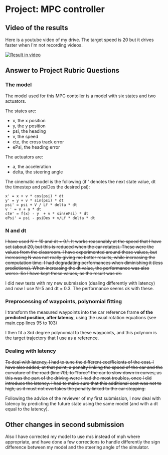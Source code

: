 # Project: MPC controller

## Video of the results
Here is a youtube video of my drive. The target speed is 20 but it drives faster when I'm not recording videos.

[![Result in video](https://img.youtube.com/vi/Q5Y7xBDGNHM/0.jpg)](https://www.youtube.com/watch?v=Q5Y7xBDGNHM)

## Answer to Project Rubric Questions

### The model
The model used for this MPC contoller is a model with six states and two actuators.

The states are:

- x, the x position
- y, the y position
- psi, the heading
- v, the speed
- cte, the cross track error
- ePsi, the heading error

The actuators are:

- a, the acceleration
- delta, the steering angle

The cinematic model is the following (if ' denotes the next state value, dt the timestep and psiDes the desired psi):

    x' = x + v * cos(psi) * dt
    y' = y + v * sin(psi) * dt
    psi' = psi + V / Lf * delta * dt
    v ' = v + a * dt
    cte' = f(x) - y  + v * sin(ePsi) * dt
    ePsi' = psi - psiDes + v/Lf * delta * dt

### N and dt
~~I have used N = 10 and dt = 0.1. It works reasonably at the speed that I have set (about 20, but this is reduced when the car rotates). These were the values from the classroom. I have experimented around these values, but increasing N was not really giving me better results, while increasing the computation time. I had degradating performances when diminishing it (less predictions). When increasing the dt value, the performance was also worse. So I have kept these values, as the result was ok.~~

I did new tests with my new submission (dealing differently with latency) and now I use N=5 and dt = 0.3. The performance seems ok with these.

### Preprocessing of waypoints, polynomial fitting

I transform the measured waypoints into the car reference frame **of the predicted position, after latency**, using the usual rotation equations (see main.cpp lines 95 to 103)

I then fit a 3rd degree polynomial to these waypoints, and this polynom is the target trajectory that I use as a reference.

### Dealing with latency

~~To deal with latency, I had to tune the different coefficients of the cost. I have also added, at that point, a penalty linking the speed of the car and the curvature of the road (line 70), to "force" the car to slow down in curves, as this was the part of the driving were I had the most troubles, once I did introduce the latency. I had to make sure that this additional cost was not to high, as it must not overtakes the penalty linked to the car stopping.~~

Following the advice of the reviewer of my first submission, I now deal with latency by predicting the future state using the same model (and with a dt equal to the latency).

## Other changes in second submission

Also I have corrected my model to use m/s instead of mph where appropriate, and have done a few corrections to handle differently the sign difference between my model and the steering angle of the simulator.
